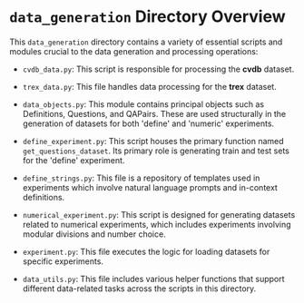 # `data_generation` Directory Overview

This `data_generation` directory contains a variety of essential scripts and modules crucial to the data generation and processing operations:

- `cvdb_data.py`: This script is responsible for processing the **cvdb** dataset.

- `trex_data.py`: This file handles data processing for the **trex** dataset.

- `data_objects.py`: This module contains principal objects such as Definitions, Questions, and QAPairs. These are used structurally in the generation of datasets for both 'define' and 'numeric' experiments.

- `define_experiment.py`: This script houses the primary function named `get_questions_dataset`. Its primary role is generating train and test sets for the 'define' experiment.

- `define_strings.py`: This file is a repository of templates used in experiments which involve natural language prompts and in-context definitions.

- `numerical_experiment.py`: This script is designed for generating datasets related to numerical experiments, which includes experiments involving modular divisions and number choice.

- `experiment.py`: This file executes the logic for loading datasets for specific experiments.

- `data_utils.py`: This file includes various helper functions that support different data-related tasks across the scripts in this directory.